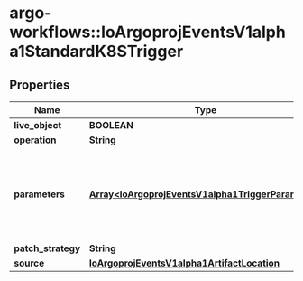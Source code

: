 # argo-workflows::IoArgoprojEventsV1alpha1StandardK8STrigger

## Properties
Name | Type | Description | Notes
------------ | ------------- | ------------- | -------------
**live_object** | **BOOLEAN** |  | [optional] 
**operation** | **String** |  | [optional] 
**parameters** | [**Array&lt;IoArgoprojEventsV1alpha1TriggerParameter&gt;**](IoArgoprojEventsV1alpha1TriggerParameter.md) | Parameters is the list of parameters that is applied to resolved K8s trigger object. | [optional] 
**patch_strategy** | **String** |  | [optional] 
**source** | [**IoArgoprojEventsV1alpha1ArtifactLocation**](IoArgoprojEventsV1alpha1ArtifactLocation.md) |  | [optional] 


